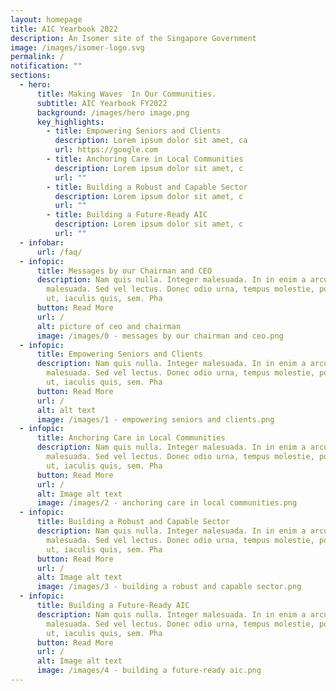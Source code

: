 ```yaml
---
layout: homepage
title: AIC Yearbook 2022
description: An Isomer site of the Singapore Government
image: /images/isomer-logo.svg
permalink: /
notification: ""
sections:
  - hero:
      title: Making Waves  In Our Communities.
      subtitle: AIC Yearbook FY2022
      background: /images/hero image.png
      key_highlights:
        - title: Empowering Seniors and Clients
          description: Lorem ipsum dolor sit amet, ca
          url: https://google.com
        - title: Anchoring Care in Local Communities
          description: Lorem ipsum dolor sit amet, c
          url: ""
        - title: Building a Robust and Capable Sector
          description: Lorem ipsum dolor sit amet, c
          url: ""
        - title: Building a Future-Ready AIC
          description: Lorem ipsum dolor sit amet, c
          url: ""
  - infobar:
      url: /faq/
  - infopic:
      title: Messages by our Chairman and CEO
      description: Nam quis nulla. Integer malesuada. In in enim a arcu imperdiet
        malesuada. Sed vel lectus. Donec odio urna, tempus molestie, porttitor
        ut, iaculis quis, sem. Pha
      button: Read More
      url: /
      alt: picture of ceo and chairman
      image: /images/0 - messages by our chairman and ceo.png
  - infopic:
      title: Empowering Seniors and Clients
      description: Nam quis nulla. Integer malesuada. In in enim a arcu imperdiet
        malesuada. Sed vel lectus. Donec odio urna, tempus molestie, porttitor
        ut, iaculis quis, sem. Pha
      button: Read More
      url: /
      alt: alt text
      image: /images/1 - empowering seniors and clients.png
  - infopic:
      title: Anchoring Care in Local Communities
      description: Nam quis nulla. Integer malesuada. In in enim a arcu imperdiet
        malesuada. Sed vel lectus. Donec odio urna, tempus molestie, porttitor
        ut, iaculis quis, sem. Pha
      button: Read More
      url: /
      alt: Image alt text
      image: /images/2 - anchoring care in local communities.png
  - infopic:
      title: Building a Robust and Capable Sector
      description: Nam quis nulla. Integer malesuada. In in enim a arcu imperdiet
        malesuada. Sed vel lectus. Donec odio urna, tempus molestie, porttitor
        ut, iaculis quis, sem. Pha
      button: Read More
      url: /
      alt: Image alt text
      image: /images/3 - building a robust and capable sector.png
  - infopic:
      title: Building a Future-Ready AIC
      description: Nam quis nulla. Integer malesuada. In in enim a arcu imperdiet
        malesuada. Sed vel lectus. Donec odio urna, tempus molestie, porttitor
        ut, iaculis quis, sem. Pha
      button: Read More
      url: /
      alt: Image alt text
      image: /images/4 - building a future-ready aic.png
---
```

